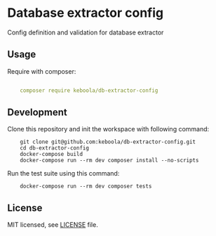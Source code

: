# Database extractor config
Config definition and validation for database extractor

## Usage
Require with composer:

```yml

    composer require keboola/db-extractor-config

```

## Development

Clone this repository and init the workspace with following command:
```
    git clone git@github.com:keboola/db-extractor-config.git
    cd db-extractor-config
    docker-compose build
    docker-compose run --rm dev composer install --no-scripts
```

Run the test suite using this command:
```
    docker-compose run --rm dev composer tests
```

## License

MIT licensed, see [LICENSE](./LICENSE) file.
